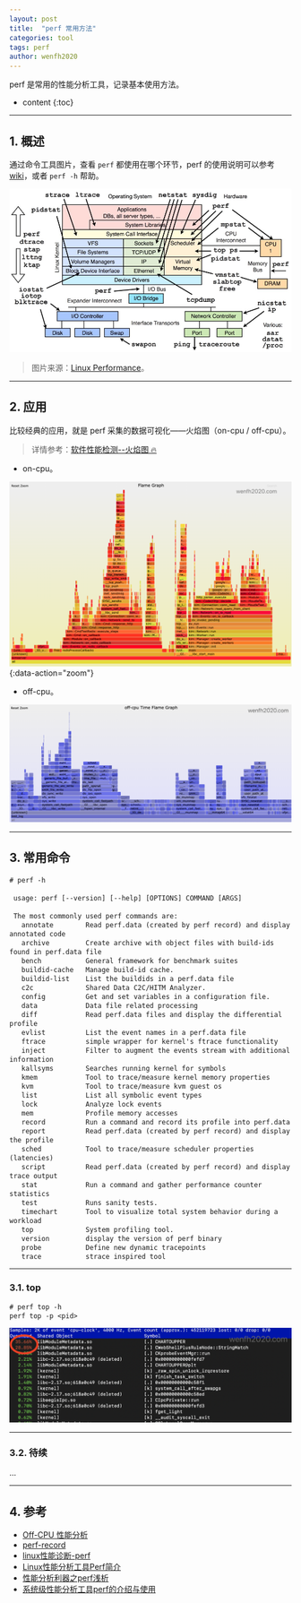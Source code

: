 ```yaml
---
layout: post
title:  "perf 常用方法"
categories: tool
tags: perf
author: wenfh2020
---
```


perf 是常用的性能分析工具，记录基本使用方法。



* content
{:toc}

---

## 1. 概述

通过命令工具图片，查看 `perf` 都使用在哪个环节，perf 的使用说明可以参考 [wiki](https://perf.wiki.kernel.org/index.php/Tutorial)，或者 `perf -h` 帮助。

<div align=center><img src="/images/2021/2021-06-26-06-17-04.png" data-action="zoom"/></div>

> 图片来源：[Linux Performance](https://www.brendangregg.com/linuxperf.html)。

---

## 2. 应用

比较经典的应用，就是 perf 采集的数据可视化——火焰图（on-cpu / off-cpu）。

> 详情参考：[软件性能检测--火焰图 🔥](https://wenfh2020.com/2020/07/30/flame-diagram/)

* on-cpu。

![火焰图](/images/2020/2020-07-30-19-33-44.png){:data-action="zoom"}

* off-cpu。

<div align=center><img src="/images/2021/2021-11-12-17-35-21.png" data-action="zoom"/></div>

---

## 3. 常用命令

```shell
# perf -h

 usage: perf [--version] [--help] [OPTIONS] COMMAND [ARGS]

 The most commonly used perf commands are:
   annotate        Read perf.data (created by perf record) and display annotated code
   archive         Create archive with object files with build-ids found in perf.data file
   bench           General framework for benchmark suites
   buildid-cache   Manage build-id cache.
   buildid-list    List the buildids in a perf.data file
   c2c             Shared Data C2C/HITM Analyzer.
   config          Get and set variables in a configuration file.
   data            Data file related processing
   diff            Read perf.data files and display the differential profile
   evlist          List the event names in a perf.data file
   ftrace          simple wrapper for kernel's ftrace functionality
   inject          Filter to augment the events stream with additional information
   kallsyms        Searches running kernel for symbols
   kmem            Tool to trace/measure kernel memory properties
   kvm             Tool to trace/measure kvm guest os
   list            List all symbolic event types
   lock            Analyze lock events
   mem             Profile memory accesses
   record          Run a command and record its profile into perf.data
   report          Read perf.data (created by perf record) and display the profile
   sched           Tool to trace/measure scheduler properties (latencies)
   script          Read perf.data (created by perf record) and display trace output
   stat            Run a command and gather performance counter statistics
   test            Runs sanity tests.
   timechart       Tool to visualize total system behavior during a workload
   top             System profiling tool.
   version         display the version of perf binary
   probe           Define new dynamic tracepoints
   trace           strace inspired tool
```

---

### 3.1. top

```shell
# perf top -h
perf top -p <pid>
```

<div align=center><img src="/images/2021/2021-11-11-17-40-40.png" data-action="zoom"/></div>

---

### 3.2. 待续

...

---

## 4. 参考

* [Off-CPU 性能分析](http://blog.chinaunix.net/uid-28541347-id-5828248.html)
* [perf-record](https://man7.org/linux/man-pages/man1/perf-record.1.html)
* [linux性能诊断-perf](https://juejin.cn/post/6844903793348313102)
* [Linux性能分析工具Perf简介](https://segmentfault.com/a/1190000021465563)
* [性能分析利器之perf浅析](http://walkerdu.com/2018/09/13/perf-event/)
* [系统级性能分析工具perf的介绍与使用](https://www.cnblogs.com/arnoldlu/p/6241297.html)
